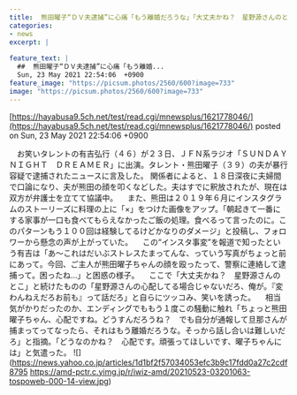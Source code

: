 ```yaml
---
title:  熊田曜子“ＤＶ夫逮捕”に心痛「もう離婚だろうな」「大丈夫かね？　星野源さんのとこ」  
categories:
- news
excerpt: |
  
feature_text: |
  ##  熊田曜子“ＤＶ夫逮捕”に心痛「もう離婚...
  Sun, 23 May 2021 22:54:06  +0900
feature_image: "https://picsum.photos/2560/600?image=733"
image: "https://picsum.photos/2560/600?image=733"
---
```


[https://hayabusa9.5ch.net/test/read.cgi/mnewsplus/1621778046/](https://hayabusa9.5ch.net/test/read.cgi/mnewsplus/1621778046/)
posted on Sun, 23 May 2021 22:54:06  +0900

<!--more-->

　お笑いタレントの有吉弘行（４６）が２３日、ＪＦＮ系ラジオ「ＳＵＮＤＡＹ　ＮＩＧＨＴ　ＤＲＥＡＭＥＲ」に出演。タレント・熊田曜子（３９）の夫が暴行容疑で逮捕されたニュースに言及した。 関係者によると、１８日深夜に夫婦間で口論になり、夫が熊田の顔を叩くなどした。夫はすでに釈放されたが、現在は双方が弁護士を立てて協議中。 　また、熊田は２０１９年６月にインスタグラムのストーリーズに料理の上に「×」をつけた画像をアップ。「朝起きて一番にする家事が一口も食べてもらえなかったご飯の処理。食べるって言ったのに。このパターンもう１００回は経験してるけどかなりのダメージ」と投稿し、フォロワーから懸念の声が上がっていた。 　この“インスタ事変”を報道で知ったという有吉は「あ〜これはだいぶストレスたまってんな、っていう写真がちょっと前にあって。今回、ご主人が熊田曜子ちゃんの顔を殴ったって、警察に連絡して逮捕って。困ったね…」と困惑の様子。 　ここで「大丈夫かね？　星野源さんのとこ」と続けたものの「星野源さんの心配してる場合じゃないだろ、俺が。『変わんねえだろお前も』って話だろ」と自らにツッコみ、笑いを誘った。 　相当気がかりだったのか、エンディングでももう１度この騒動に触れ「ちょっと熊田曜子ちゃん、心配ですね。どうすんだろうね？　でも自分が通報して旦那さんが捕まってってなったら、それはもう離婚だろうな。そっから話し合いは難しいだろ」と指摘。「どうなのかね？　心配です。頑張ってほしいです、曜子ちゃんには」と気遣った。 ![](https://news.yahoo.co.jp/articles/1d1bf2f57034053efc3b9c17fdd0a27c2cdf8795 https://amd-pctr.c.yimg.jp/r/iwiz-amd/20210523-03201063-tospoweb-000-14-view.jpg)
